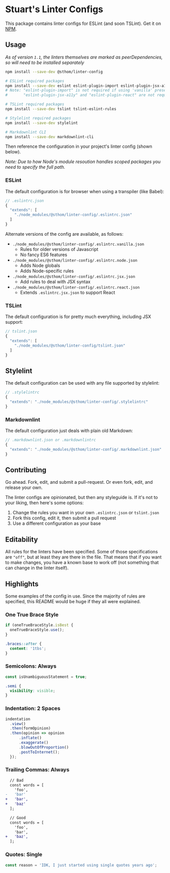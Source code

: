 # Stuart's Linter Configs

This package contains linter configs for ESLint (and soon TSLint). Get it on [NPM](https://www.npmjs.com/package/@sthom/linter-config).

## Usage

*As of version `1.1`, the linters themselves are marked as peerDependencies, so will need to be installed separately*

```sh
npm install --save-dev @sthom/linter-config

# ESLint required packages
npm install --save-dev eslint eslint-plugin-import eslint-plugin-jsx-a11y eslint-plugin-react
# Note: "eslint-plugin-import" is not required if using 'vanilla' preset.
#       "eslint-plugin-jsx-a11y" and "eslint-plugin-react" are not required if using default or 'vanilla' preset.

# TSLint required packages
npm install --save-dev tslint tslint-eslint-rules

# Stylelint required packages
npm install --save-dev stylelint

# Markdownlint CLI
npm install --save-dev markdownlint-cli
```

Then reference the configuration in your project's linter config (shown below).

*Note: Due to how Node's module resoution handles scoped packages you need to specify the full path.*

### ESLint

The default configuration is for browser when using a transpiler (like Babel):

```js
// .eslintrc.json
{
  "extends": [
    "./node_modules/@sthom/linter-config/.eslintrc.json"
  ]
}
```

Alternate versions of the config are available, as follows:

* `./node_modules/@sthom/linter-config/.eslintrc.vanilla.json`
  * Rules for older versions of Javascript
  * No fancy ES6 features
* `./node_modules/@sthom/linter-config/.eslintrc.node.json`
  * Adds Node globals
  * Adds Node-specific rules
* `./node_modules/@sthom/linter-config/.eslintrc.jsx.json`
  * Add rules to deal with JSX syntax
* `./node_modules/@sthom/linter-config/.eslintrc.react.json`
  * Extends `.eslintrc.jsx.json` to support React

### TSLint

The default configuration is for pretty much everything, including JSX support:

```js
// tslint.json
{
  "extends": [
    "./node_modules/@sthom/linter-config/tslint.json"
  ]
}
```

## Stylelint

The default configuration can be used with any file supported by stylelint:

```js
// .stylelintrc
{
  "extends": "./node_modules/@sthom/linter-config/.stylelintrc"
}
```

### Markdownlint

The default configuration just deals with plain old Markdown:

```js
// .markdownlint.json or .markdownlintrc
{
  "extends": "./node_modules/@sthom/linter-config/.markdownlint.json"
}
```

## Contributing

Go ahead. Fork, edit, and submit a pull-request. Or even fork, edit, and release your own.

The linter configs are opinionated, but then any styleguide is. If it's not to your liking, then here's some options:

1. Change the rules you want in your own `.eslintrc.json` or `tslint.json`
2. Fork this config, edit it, then submit a pull request
3. Use a different configuration as your base

## Editability

All rules for the linters have been specified. Some of those specifications are `"off"`, but at least they are there in the file. That means that if you want to make changes, you have a known base to work off (not something that can change in the linter itself).

## Highlights

Some examples of the config in use. Since the majority of rules are specified, this README would be huge if they all were explained.

### One True Brace Style

```js
if (oneTrueBraceStyle.isBest {
  oneTrueBraceStyle.use();
}
```

```css
.braces::after {
  content: '1tbs';
}
```

### Semicolons: Always

```js
const isUnambiguousStatement = true;
```

```css
.semi {
  visibility: visible;
}
```

### Indentation: 2 Spaces

```js
indentation
  .view()
  .then(formOpinion)
  .then(opinion => opinion
      .inflate()
      .exaggerate()
      .blowOutOfProportion()
      .postToInternet();
  });
```

### Trailing Commas: Always

```diff
  // Bad
  const words = [
    'foo',
-   'bar'
+   'bar',
+   'baz'
  ];

  // Good
  const words = [
    'foo',
    'bar',
+   'baz',
  ];
```

### Quotes: Single

```js
const reason = 'IDK, I just started using single quotes years ago';
```

